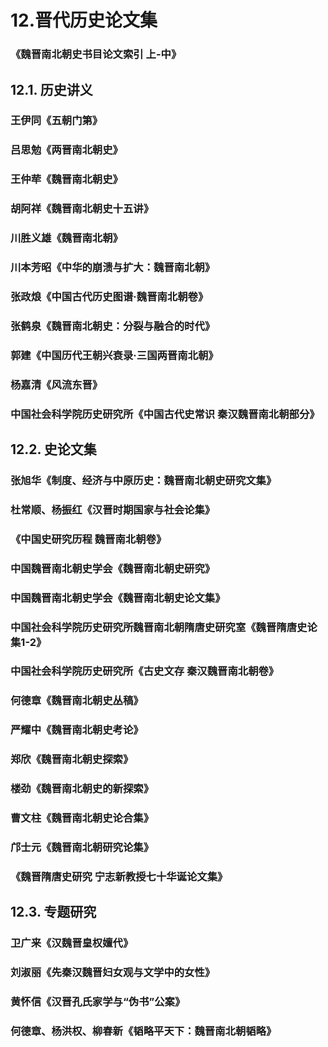 # 12.晋代历史论文集

### 《魏晋南北朝史书目论文索引 上-中》

## 12.1. 历史讲义

### 王伊同《五朝门第》

### 吕思勉《两晋南北朝史》

### 王仲荦《魏晋南北朝史》

### 胡阿祥《魏晋南北朝史十五讲》

### 川胜义雄《魏晋南北朝》

### 川本芳昭《中华的崩溃与扩大：魏晋南北朝》

### 张政烺《中国古代历史图谱·魏晋南北朝卷》

### 张鹤泉《魏晋南北朝史：分裂与融合的时代》

### 郭建《中国历代王朝兴衰录·三国两晋南北朝》

### 杨嘉清《风流东晋》

### 中国社会科学院历史研究所《中国古代史常识 秦汉魏晋南北朝部分》

## 12.2. 史论文集

### 张旭华《制度、经济与中原历史：魏晋南北朝史研究文集》

### 杜常顺、杨振红《汉晋时期国家与社会论集》

### 《中国史研究历程 魏晋南北朝卷》

### 中国魏晋南北朝史学会《魏晋南北朝史研究》

### 中国魏晋南北朝史学会《魏晋南北朝史论文集》

### 中国社会科学院历史研究所魏晋南北朝隋唐史研究室《魏晋隋唐史论集1-2》

### 中国社会科学院历史研究所《古史文存 秦汉魏晋南北朝卷》

### 何德章《魏晋南北朝史丛稿》

### 严耀中《魏晋南北朝史考论》

### 郑欣《魏晋南北朝史探索》

### 楼劲《魏晋南北朝史的新探索》

### 曹文柱《魏晋南北朝史论合集》

### 邝士元《魏晋南北朝研究论集》

### 《魏晋隋唐史研究 宁志新教授七十华诞论文集》



## 12.3. 专题研究

### 卫广来《汉魏晋皇权嬗代》

### 刘淑丽《先秦汉魏晋妇女观与文学中的女性》

### 黄怀信《汉晋孔氏家学与“伪书”公案》

### 何德章、杨洪权、柳春新《韬略平天下：魏晋南北朝韬略》


